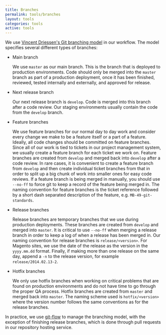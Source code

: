 ```yaml
---
title: Branches
permalink: tools/branches
layout: tools
categories: tools
active: tools
---
```


We use [Vincent Driessen's Git branching model](http://nvie.com/posts/a-successful-git-branching-model/) in our workflow. The model specifies several different types of branches:

- Main branch

  We use `master` as our main branch. This is the branch that is deployed to production environments. Code should only be merged into the `master` branch as part of a production deployment, once it has been finished, reviewed, tested internally and externally, and approved for release.

- Next release branch

  Our next release branch is `develop`. Code is merged into this branch after a code review. Our staging environments usually contain the code from the `develop` branch.

- Feature branches

  We use feature branches for our normal day to day work and consider every change we make to be a feature itself or a part of a feature. Ideally, all code changes should be committed on feature branches. Since all of our work is tied to tickets in our project management system, we usually create a feature branch for each ticket we work on. Feature branches are created from `develop` and merged back into `develop` after a code review. In rare cases, it is convenient to create a feature branch from `develop` and then create individual ticket branches from that in order to split up a big chunk of work into smaller ones for easy code reviews. If a feature branch is being merged in manually, you should use `--no-ff` to force git to keep a record of the feature being merged in. The naming convention for feature branches is the ticket reference followed by a short dash separated description of the feature, e.g. `MB-49-git-standards`.

- Release branches

  Release branches are temporary branches that we use during production deployments. These branches are created from `develop` and merged into `master`. It is critical to use `--no-ff` when merging a release branch in order to keep a log of when a release has been merged in. Our naming convention for release branches is `release/<version>`. For Magento sites, we use the date of the release as the version in the `yyyy.mm.dd` format. Finally, if making more than one release on the same day, append a `-n` to the release version, for example `release/2014.02.13-2`.

- Hotfix branches

  We only use hotfix branches when working on critical problems that are found on production environments and do not have time to go through the proper QA process. Hotfix branches are created from `master` and merged back into `master`. The naming scheme used is `hotfix/<version>` where the version number follows the same conventions as for the release branches.

In practice, we use [git-flow](https://github.com/nvie/gitflow) to manage the branching model, with the exception of finishing release branches, which is done through pull requests in our repository hosting service.
